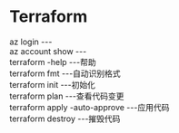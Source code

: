 # Terraform



 az login                         ---  
 az account show                  ---  
 terraform -help                  ---帮助  
 terraform fmt                    ---自动识别格式  
 terraform init                   ---初始化  
 terraform plan                   ---查看代码变更  
 terraform apply -auto-approve    ---应用代码  
 terraform destroy                ---摧毁代码  



